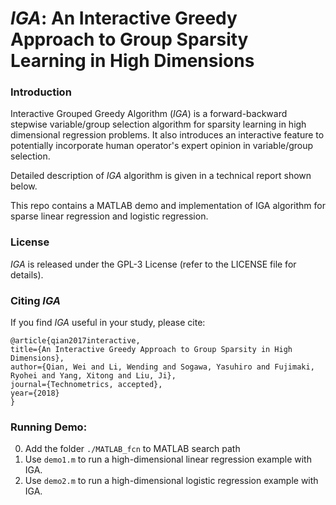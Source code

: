 # *IGA*: An Interactive Greedy Approach to Group Sparsity Learning in High Dimensions

### Introduction

Interactive Grouped Greedy Algorithm (*IGA*) is a forward-backward stepwise variable/group selection algorithm for sparsity learning in high dimensional regression problems. It also introduces an interactive feature to potentially incorporate human operator's expert opinion in variable/group selection.

Detailed description of *IGA* algorithm is given in a technical report shown below.

This repo contains a MATLAB demo and implementation of IGA algorithm for sparse linear regression and logistic regression. 

### License

*IGA* is released under the GPL-3 License (refer to the LICENSE file for details).

### Citing *IGA*

If you find *IGA* useful in your study, please cite:

    @article{qian2017interactive,
    title={An Interactive Greedy Approach to Group Sparsity in High Dimensions},
    author={Qian, Wei and Li, Wending and Sogawa, Yasuhiro and Fujimaki, Ryohei and Yang, Xitong and Liu, Ji},
    journal={Technometrics, accepted},
    year={2018}
    }


### Running Demo:
0.	Add the folder `./MATLAB_fcn` to MATLAB search path
0.	Use `demo1.m` to run a high-dimensional linear regression example with IGA.
0.	Use `demo2.m` to run a high-dimensional logistic regression example with IGA.



